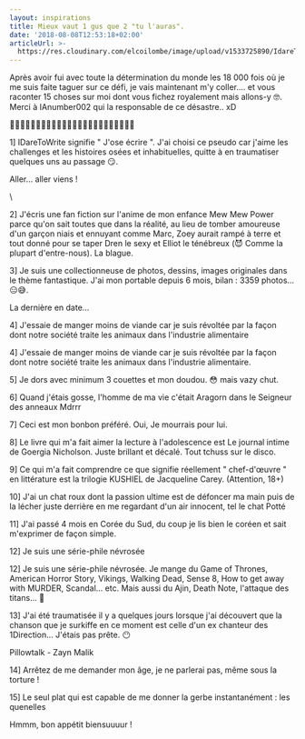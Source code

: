 ```yaml
---
layout: inspirations
title: Mieux vaut 1 gus que 2 "tu l'auras".
date: '2018-08-08T12:53:18+02:00'
articleUrl: >-
  https://res.cloudinary.com/elcoilombe/image/upload/v1533725890/IdareToWrite/148bdc0a17e80a5f491825794777.jpg
---
```



Après avoir fui avec toute la détermination du monde les 18 000 fois où je me suis faite taguer sur ce défi, je vais maintenant m'y coller.... et vous raconter 15 choses sur moi dont vous fichez royalement mais allons-y 🤓. Merci à IAnumber002  qui la responsable de ce désastre.. xD

✍🏽️✍🏽️✍🏽️✍🏽️✍🏽️✍🏽️✍🏽️✍🏽️✍🏽️✍🏽️✍🏽️✍🏽️

1] IDareToWrite signifie " J'ose écrire ". J'ai choisi ce pseudo car j'aime les challenges et les histoires osées et inhabituelles, quitte à en traumatiser quelques uns au passage 😏.

Aller... aller viens !

\    

2] J'écris une fan fiction sur l'anime de mon enfance Mew Mew Power parce qu'on sait toutes que dans la réalité, au lieu de tomber amoureuse d'un garçon niais et ennuyant comme Marc, Zoey aurait rampé à terre et tout donné pour se taper Dren le sexy et Elliot le ténébreux (😈 Comme la plupart d'entre-nous). La blague.

3] Je suis une collectionneuse de photos, dessins, images originales dans le thème fantastique. J'ai mon portable depuis 6 mois, bilan : 3359 photos... 😑😅.

La dernière en date...

4] J'essaie de manger moins de viande car je suis révoltée par la façon dont notre société traite les animaux dans l'industrie alimentaire

4] J'essaie de manger moins de viande car je suis révoltée par la façon dont notre société traite les animaux dans l'industrie alimentaire.

5] Je dors avec minimum 3 couettes et mon doudou. 😳 mais vazy chut.

6] Quand j'étais gosse, l'homme de ma vie c'était Aragorn dans le Seigneur des anneaux Mdrrr

7] Ceci est mon bonbon préféré. Oui, Je mourrais pour lui.

8] Le livre qui m'a fait aimer la lecture à l'adolescence est Le journal intime de Goergia Nicholson. Juste brillant et décalé. Tout tchuss sur le disco. 

9] Ce qui m'a fait comprendre ce que signifie réellement " chef-d'œuvre " en littérature est la trilogie KUSHIEL de Jacqueline Carey. (Attention, 18+)

10] J'ai un chat roux dont la passion ultime est de défoncer ma main puis de la lécher juste derrière en me regardant d'un air innocent, tel le chat Potté

11] J'ai passé 4 mois en Corée du Sud, du coup je lis bien le coréen et sait m'exprimer de façon simple.

12] Je suis une série-phile névrosée

12] Je suis une série-phile névrosée. Je mange du Game of Thrones, American Horror Story, Vikings, Walking Dead, Sense 8, How to get away with MURDER, Scandal... etc. Mais aussi du Ajin, Death Note, l'attaque des titans... 🤔

13] J'ai été traumatisée il y a quelques jours lorsque j'ai découvert que la chanson que je surkiffe en ce moment est celle d'un ex chanteur des 1Direction... J'étais pas prête. 😶

Pillowtalk - Zayn Malik

14] Arrêtez de me demander mon âge, je ne parlerai pas, même sous la torture ! 

15] Le seul plat qui est capable de me donner la gerbe instantanément : les quenelles

Hmmm, bon appétit biensuuuur !
